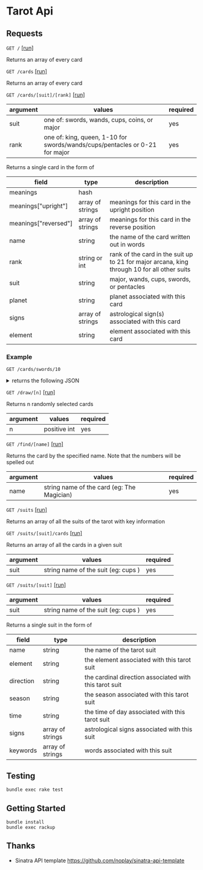 # Tarot Api

## Requests

`GET /` [[run]](https://tarot-api.com)

Returns an array of every card

`GET /cards` [[run]](https://tarot-api.com/cards)

Returns an array of every card

`GET /cards/[suit]/[rank]` [[run]](https://tarot-api.com/cards/swords/10)

| argument | values                                                                      | required |
|----------|-----------------------------------------------------------------------------|----------|
| suit     | one of: swords, wands, cups, coins, or major                                | yes      |
| rank     | one of: king, queen, 1-10 for swords/wands/cups/pentacles or 0-21 for major | yes      |

Returns a single card in the form of

| field                | type             | description                                                                                 |
|----------------------|------------------|---------------------------------------------------------------------------------------------|
| meanings             | hash             |                                                                                             |
| meanings["upright"]  | array of strings | meanings for this card in the upright position                                              |
| meanings["reversed"] | array of strings | meanings for this card in the reverse position                                              |
| name                 | string           | the name of the card written out in words                                                   |
| rank                 | string or int    | rank of the card in the suit up to 21 for major arcana, king through 10 for all other suits |
| suit                 | string           | major, wands, cups, swords, or pentacles                                                    |
| planet               | string           | planet associated with this card                                                            |
| signs                | array of strings | astrological sign(s) associated with this card                                              |
| element              | string           | element associated with this card                                                           |


### Example

`GET /cards/swords/10`

<details>
  <summary>
    returns the following JSON
  </summary>

  ```JSON
   {
      "name": "Ten of Swords",
      "rank": 10,
      "suit": "swords",
      "planet": null,
      "element": "air",
      "sign": [
         "gemini",
         "libra",
         "aquarius"
      ],
      "meanings": {
         "upright": [
            "failure",
            "defeat",
            "deep wounds",
            "loss",
            "crisis",
            "betrayal"
         ],
         "reversed": [
            "recovery",
            "rebirth",
            "moving on",
            "restoration"
         ]
      }
   }
  ```
</details>

`GET /draw/[n]` [[run]](https://tarot-api.com/draw/3)

Returns n randomly selected cards

| argument | values       | required |
|----------|--------------|----------|
| n        | positive int | yes      |

`GET /find/[name]` [[run]](https://tarot-api.com/find/The%20Magician)

Returns the card by the specified name. Note that the numbers will be spelled out

| argument | values                                     | required |
|----------|--------------------------------------------|----------|
| name     | string name of the card (eg: The Magician) | yes      |


`GET /suits` [[run]](https://tarot-api.com/suits)

Returns an array of all the suits of the tarot with key information

`GET /suits/[suit]/cards` [[run]](https://tarot-api.com/suits/cups/cards)

Returns an array of all the cards in a given suit

| argument | values                                     | required |
|----------|--------------------------------------------|----------|
| suit     | string name of the suit (eg: cups )        | yes      |


`GET /suits/[suit]` [[run]](https://tarot-api.com/suits/cups)

| argument | values                                     | required |
|----------|--------------------------------------------|----------|
| suit     | string name of the suit (eg: cups )        | yes      |

Returns a single suit in the form of

| field                | type             | description                                                                                 |
|----------------------|------------------|---------------------------------------------------------------------------------------------|
| name                 | string           | the name of the tarot suit                                                                  |
| element              | string           | the element associated with this tarot suit                                                 |
| direction            | string           | the cardinal direction associated with this tarot suit                                      |
| season               | string           | the season associated with this tarot suit                                                  |
| time                 | string           | the time of day associated with this tarot suit                                             |
| signs                | array of strings | astrological signs associated with this suit                                                |
| keywords             | array of strings | words associated with this suit                                                             |


## Testing

  ```
  bundle exec rake test
  ```

## Getting Started

  ```
  bundle install
  bundle exec rackup
  ```

## Thanks

* Sinatra API template https://github.com/noplay/sinatra-api-template
